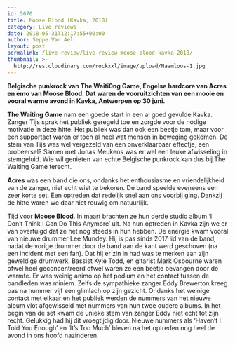 ```yaml
---
id: 5070
title: Moose Blood (Kavka, 2018)
category: Live reviews
date: 2018-05-31T12:17:55+00:00
author: Seppe Van Ael
layout: post
permalink: /live-review/live-review-moose-blood-kavka-2018/
thumbnail: >-
  http://res.cloudinary.com/rockxxl/image/upload/Naamloos-1.jpg
---
```

**Belgische punkrock van The Waiti0ng Game, Engelse hardcore van Acres en emo van Moose Blood. Dat waren de vooruitzichten van een mooie en vooral warme avond in Kavka, Antwerpen op 30 juni.**

**The Waiting Game** nam een goede start in een al goed gevulde Kavka. Zanger Tijs sprak het publiek geregeld toe en zorgde voor de nodige motivatie in deze hitte. Het publiek was dan ook een beetje tam, maar voor een supportact waren er toch al heel wat mensen in beweging gekomen. De stem van Tijs was wel vergezeld van een onverklaarbaar effectje, een probeersel? Samen met Jonas Meukens was er wel een leuke afwisseling in stemgeluid. Wie wil genieten van echte Belgische punkrock kan dus bij The Waiting Game terecht.

**Acres** was een band die ons, ondanks het enthousiasme en vriendelijkheid van de zanger, niet echt wist te bekoren. De band speelde eveneens een zeer korte set. Een optreden dat redelijk snel aan ons voorbij ging. Dankzij de hitte waren we daar niet rouwig om natuurlijk.

Tijd voor **Moose Blood**. In maart brachten ze hun derde studio album ‘I Don’t Think I Can Do This Anymore’ uit. Na hun optreden in Kavka zijn we er van overtuigd dat ze het nog steeds in hun hebben. De energie kwam vooral van nieuwe drummer Lee Mundey. Hij is pas sinds 2017 lid van de band, nadat de vorige drummer door de band aan de kant werd geschoven (na een incident met een fan). Dat hij er zin in had was te merken aan zijn geweldige drumwerk. Bassist Kyle Todd, en gitarist Mark Osbourne waren ofwel heel geconcentreerd ofwel waren ze een beetje bevangen door de warmte. Er was weinig animo op het podium en het contact tussen de bandleden was miniem. Zelfs de sympathieke zanger Eddy Brewerton kreeg pas na nummer vijf een glimlach op zijn gezicht. Ondanks het weinige contact met elkaar en het publiek werden de nummers van het nieuwe album vlot afgewisseld met nummers van hun twee oudere albums. In het begin van de set kwam de unieke stem van zanger Eddy niet echt tot zijn recht. Gelukkig had hij dit vroegtijdig door. Nieuwe nummers als ‘Haven’t I Told You Enough’ en ‘It’s Too Much’ bleven na het optreden nog heel de avond in ons hoofd nazinderen.